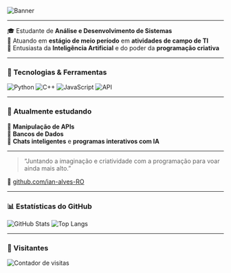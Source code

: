 <!-- Banner Animado -->
![Banner](https://readme-typing-svg.demolab.com?font=Fira+Code&size=28&pause=1000&color=22D3EE&center=true&vCenter=true&width=800&lines=👋+Bem-vindo(a)+ao+meu+perfil!;)

---

🎓 Estudante de **Análise e Desenvolvimento de Sistemas**  
💼 Atuando em **estágio de meio período** em **atividades de campo de TI**  
🤖 Entusiasta da **Inteligência Artificial** e do poder da **programação criativa**

---

### 🧠 Tecnologias & Ferramentas
![Python](https://img.shields.io/badge/Python-3776AB?style=for-the-badge&logo=python&logoColor=white)
![C++](https://img.shields.io/badge/C++-00599C?style=for-the-badge&logo=cplusplus&logoColor=white)
![JavaScript](https://img.shields.io/badge/JavaScript-F7DF1E?style=for-the-badge&logo=javascript&logoColor=black)
![API](https://img.shields.io/badge/API-009688?style=for-the-badge&logo=fastapi&logoColor=white)

---

### 🚀 Atualmente estudando
🔗 **Manipulação de APIs**  
🧠 **Bancos de Dados**  
💬 **Chats inteligentes** e **programas interativos com IA**

---

> “Juntando a imaginação e criatividade com a programação para voar ainda mais alto.”  

📍 [github.com/ian-alves-RO](https://github.com/ian-alves-RO)

---

### 📊 Estatísticas do GitHub
![GitHub Stats](https://github-readme-stats.vercel.app/api?username=ian-alves-RO&show_icons=true&theme=tokyonight)
![Top Langs](https://github-readme-stats.vercel.app/api/top-langs/?username=ian-alves-RO&layout=compact&theme=tokyonight)

---

### 👀 Visitantes
![Contador de visitas](https://komarev.com/ghpvc/?username=ian-alves-RO&color=blueviolet&style=for-the-badge)
